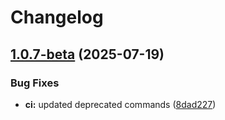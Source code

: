 # Changelog

## [1.0.7-beta](https://github.com/NyanCod3r/Plexify/compare/v1.0.6-beta...v1.0.7-beta) (2025-07-19)


### Bug Fixes

* **ci:** updated deprecated commands ([8dad227](https://github.com/NyanCod3r/Plexify/commit/8dad227d5ec420e336fa3d187c1fc3adf69f0850))
